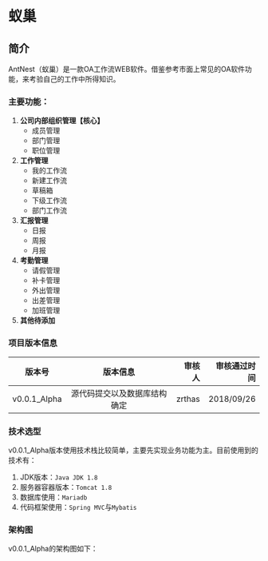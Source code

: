 # 蚁巢
## 简介
AntNest（蚁巢）是一款OA工作流WEB软件。借鉴参考市面上常见的OA软件功能，来考验自己的工作中所得知识。

### 主要功能：
   1. **公司内部组织管理【核心】**
      - 成员管理
      - 部门管理
      - 职位管理
   1. **工作管理**
      - 我的工作流
      - 新建工作流
      - 草稿箱
      - 下级工作流
      - 部门工作流
   1. **汇报管理**
      - 日报
      - 周报
      - 月报
   1. **考勤管理**
      - 请假管理
      - 补卡管理
      - 外出管理
      - 出差管理
      - 加班管理
   1. **其他待添加**
      
### 项目版本信息

版本号|版本信息|审核人|审核通过时间
---|:--:|--:|---:
v0.0.1_Alpha|源代码提交以及数据库结构确定|zrthas|2018/09/26

### 技术选型
v0.0.1_Alpha版本使用技术栈比较简单，主要先实现业务功能为主。目前使用到的技术有：
1. JDK版本：`Java JDK 1.8`
2. 服务器容器版本：`Tomcat 1.8`
3. 数据库使用：`Mariadb`
4. 代码框架使用：`Spring MVC`与`Mybatis`

### 架构图
v0.0.1_Alpha的架构图如下：
